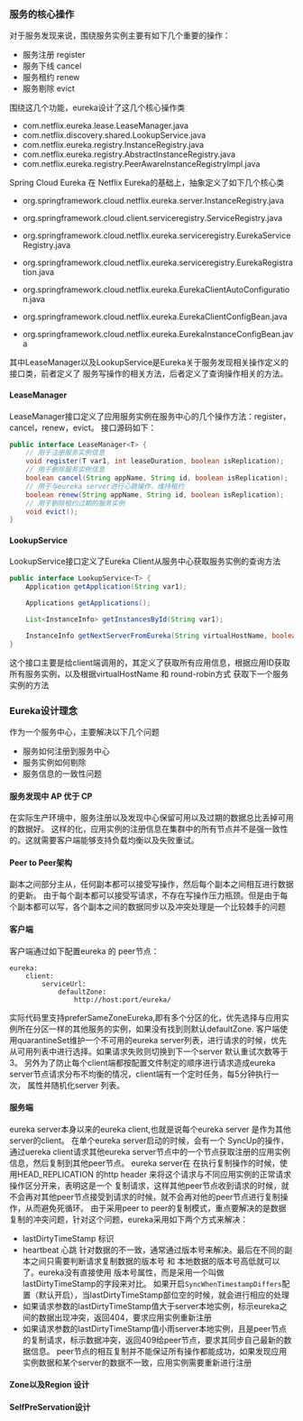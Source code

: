 ### 服务的核心操作
对于服务发现来说，围绕服务实例主要有如下几个重要的操作：
- 服务注册 register
- 服务下线 cancel
- 服务租约 renew
- 服务剔除 evict

围绕这几个功能，eureka设计了这几个核心操作类
- com.netflix.eureka.lease.LeaseManager.java
- com.netflix.discovery.shared.LookupService.java
- com.netflix.eureka.registry.InstanceRegistry.java
- com.netflix.eureka.registry.AbstractInstanceRegistry.java
- com.netflix.eureka.registry.PeerAwareInstanceRegistryImpl.java

Spring Cloud Eureka 在 Netflix Eureka的基础上，抽象定义了如下几个核心类
- org.springframework.cloud.netflix.eureka.server.InstanceRegistry.java
- org.springframework.cloud.client.serviceregistry.ServiceRegistry.java

- org.springframework.cloud.netflix.eureka.serviceregistry.EurekaServiceRegistry.java
- org.springframework.cloud.netflix.eureka.serviceregistry.EurekaRegistration.java
- org.springframework.cloud.netflix.eureka.EurekaClientAutoConfiguration.java
- org.springframework.cloud.netflix.eureka.EurekaClientConfigBean.java
- org.springframework.cloud.netflix.eureka.EurekaInstanceConfigBean.java

其中LeaseManager以及LookupService是Eureka关于服务发现相关操作定义的接口类，前者定义了
服务写操作的相关方法，后者定义了查询操作相关的方法。

#### LeaseManager
LeaseManager接口定义了应用服务实例在服务中心的几个操作方法：register，cancel，renew，evict。
接口源码如下：
```java
public interface LeaseManager<T> {
    // 用于注册服务实例信息
    void register(T var1, int leaseDuration, boolean isReplication);
    // 用于删除服务实例信息
    boolean cancel(String appName, String id, boolean isReplication);
    // 用于与eureka server进行心跳操作，维持租约
    boolean renew(String appName, String id, boolean isReplication);
    // 用于剔除租约过期的服务实例
    void evict();
}
```

#### LookupService
LookupService接口定义了Eureka Client从服务中心获取服务实例的查询方法
```java
public interface LookupService<T> {
    Application getApplication(String var1);

    Applications getApplications();

    List<InstanceInfo> getInstancesById(String var1);

    InstanceInfo getNextServerFromEureka(String virtualHostName, boolean secure);
}
```
这个接口主要是给client端调用的，其定义了获取所有应用信息，根据应用ID获取所有服务实例，以及根据virtualHostName 和 round-robin方式
获取下一个服务实例的方法

### Eureka设计理念
作为一个服务中心，主要解决以下几个问题
- 服务如何注册到服务中心
- 服务实例如何剔除
- 服务信息的一致性问题

#### 服务发现中 AP 优于 CP
在实际生产环境中，服务注册以及发现中心保留可用以及过期的数据总比丢掉可用的数据好。
这样的化，应用实例的注册信息在集群中的所有节点并不是强一致性的。这就需要客户端能够支持负载均衡以及失败重试。
#### Peer to Peer架构
副本之间部分主从，任何副本都可以接受写操作，然后每个副本之间相互进行数据的更新。
由于每个副本都可以接受写请求，不存在写操作压力瓶颈。但是由于每个副本都可以写，各个副本之间的数据同步以及冲突处理是一个比较棘手的问题
#### 客户端
客户端通过如下配置eureka 的 peer节点：
```text
eureka:
    client:
        serviceUrl:
            defaultZone:
                http://host:port/eureka/

```
实际代码里支持preferSameZoneEureka,即有多个分区的化，优先选择与应用实例所在分区一样的其他服务的实例，如果没有找到则默认defaultZone.
客户端使用quarantineSet维护一个不可用的eureka server列表，进行请求的时候，优先从可用列表中进行选择。如果请求失败则切换到下一个server
默认重试次数等于3。
另外为了防止每个client端都按配置文件制定的顺序进行请求造成eureka server节点请求分布不均衡的情况，client端有一个定时任务，每5分钟执行一次，
属性并随机化server 列表。
#### 服务端
eureka server本身以来的eureka client,也就是说每个eureka server 是作为其他server的client。 在单个eureka server启动的时候，会有一个
SyncUp的操作，通过uereka client请求其他eureka server节点中的一个节点获取注册的应用实例信息，然后复制到其他peer节点。
eureka server在 在执行复制操作的时候，使用HEAD_REPLICATION 的http header 来将这个请求与不同应用实例的正常请求操作区分开来，表明这是一个
复制请求，这样其他peer节点收到请求的时候，就不会再对其他peer节点接受到请求的时候，就不会再对他的peer节点进行复制操作，从而避免死循环。
由于采用peer to peer的复制模式，重点要解决的是数据复制的冲突问题，针对这个问题，eureka采用如下两个方式来解决：
- lastDirtyTimeStamp 标识
- heartbeat 心跳
针对数据的不一致，通常通过版本号来解决。最后在不同的副本之间只需要判断请求复制数据的版本号 和 本地数据的版本号高低就可以了。eureka没有直接使用
版本号属性，而是采用一个叫做lastDirtyTimeStamp的字段来对比。
如果开启`SyncWhenTimestampDiffers`配置（默认开启），当lastDirtyTimeStamp部位空的时候，就会进行相应的处理
- 如果请求参数的lastDirtyTimeStamp值大于server本地实例，标示eureka之间的数据出现冲突，返回404，要求应用实例重新注册
- 如果请求参数的lastDirtyTimeStamp值小雨server本地实例，且是peer节点的复制请求，标示数据冲突，返回409给peer节点，要求其同步自己最新的数据信息。
peer节点的相互复制并不能保证所有操作都能成功，如果发现应用实例数据和某个server的数据不一致，应用实例需要重新进行注册
#### Zone以及Region 设计

#### SelfPreServation设计


